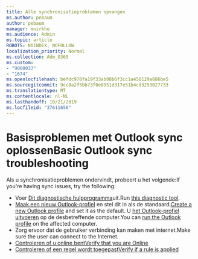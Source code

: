 ```yaml
---
title: Alle synchronisatieproblemen opvangen
ms.author: pebaum
author: pebaum
manager: mnirkhe
ms.audience: Admin
ms.topic: article
ROBOTS: NOINDEX, NOFOLLOW
localization_priority: Normal
ms.collection: Adm_O365
ms.custom:
- "9000037"
- "1674"
ms.openlocfilehash: befdc978fa19f33ab08b6f3cc1a450129a886be5
ms.sourcegitcommit: 9cc8a2f5bb73f0e8951d317e51b4cd3253027733
ms.translationtype: MT
ms.contentlocale: nl-NL
ms.lasthandoff: 10/21/2019
ms.locfileid: "37611656"
---
```

# <a name="basic-outlook-sync-troubleshooting"></a><span data-ttu-id="0c915-102">Basisproblemen met Outlook sync oplossen</span><span class="sxs-lookup"><span data-stu-id="0c915-102">Basic Outlook sync troubleshooting</span></span>

<span data-ttu-id="0c915-103">Als u synchronisatieproblemen ondervindt, probeert u het volgende:</span><span class="sxs-lookup"><span data-stu-id="0c915-103">If you're having sync issues, try the following:</span></span>

- <span data-ttu-id="0c915-104">Voer [Dit diagnostische hulpprogramma](https://aka.ms/sara-outlooksendreceive)uit.</span><span class="sxs-lookup"><span data-stu-id="0c915-104">Run [this diagnostic tool](https://aka.ms/sara-outlooksendreceive).</span></span>
- <span data-ttu-id="0c915-105">[Maak een nieuw Outlook-profiel](https://support.office.com/article/f544c1ba-3352-4b3b-be0b-8d42a540459d) en stel dit in als de standaard.</span><span class="sxs-lookup"><span data-stu-id="0c915-105">[Create a new Outlook profile](https://support.office.com/article/f544c1ba-3352-4b3b-be0b-8d42a540459d) and set it as the default.</span></span> <span data-ttu-id="0c915-106">U [het Outlook-profiel uitvoeren](https://aka.ms/SaRA-OutlookSetupProfile) op de desbetreffende computer.</span><span class="sxs-lookup"><span data-stu-id="0c915-106">You can [run the Outlook profile](https://aka.ms/SaRA-OutlookSetupProfile) on the affected computer.</span></span>
- <span data-ttu-id="0c915-107">Zorg ervoor dat de gebruiker verbinding kan maken met internet.</span><span class="sxs-lookup"><span data-stu-id="0c915-107">Make sure the user can connect to the Internet.</span></span> 
- [<span data-ttu-id="0c915-108">Controleren of u online bent</span><span class="sxs-lookup"><span data-stu-id="0c915-108">Verify that you are Online</span></span>](https://support.office.com/article/2460e4a8-16c7-47fc-b204-b1549275aac9)
- [<span data-ttu-id="0c915-109">Controleren of een regel wordt toegepast</span><span class="sxs-lookup"><span data-stu-id="0c915-109">Verify if a rule is applied</span></span>](https://support.office.com/article/C24F5DEA-9465-4DF4-AD17-A50704D66C59)
